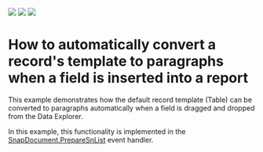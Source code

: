 <!-- default badges list -->
![](https://img.shields.io/endpoint?url=https://codecentral.devexpress.com/api/v1/VersionRange/128608547/20.1.2%2B)
[![](https://img.shields.io/badge/Open_in_DevExpress_Support_Center-FF7200?style=flat-square&logo=DevExpress&logoColor=white)](https://supportcenter.devexpress.com/ticket/details/E4903)
[![](https://img.shields.io/badge/📖_How_to_use_DevExpress_Examples-e9f6fc?style=flat-square)](https://docs.devexpress.com/GeneralInformation/403183)
<!-- default badges end -->
# How to automatically convert a record's template to paragraphs when a field is inserted into a report


<p>This example demonstrates how the default record template (Table) can be converted to paragraphs automatically when a field is dragged and dropped from the Data Explorer.</p><p>In this example, this functionality is implemented in the <a href="http://documentation.devexpress.com/#WindowsForms/DevExpressSnapCoreAPISnapDocument_PrepareSnListtopic">SnapDocument.PrepareSnList</a> event handler.</p>

<br/>


